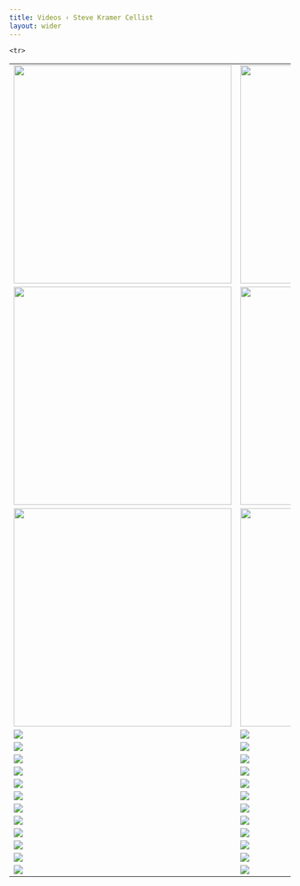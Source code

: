 ```yaml
---
title: Videos ‹ Steve Kramer Cellist
layout: wider
---
```


<!--<a href="https://www.youtube.com/embed/pqaGUVajMUo" target="_blank">
<img class="pure-img" style="margin-top:20px;width:390px;height:220px;" src="{{ site.baseurl}}/images/video_images/PreludeBach1006T.jpg">
</a>-->




<table>
  
  <tr>
    <td valign="top"><a href="https://www.youtube.com/embed/pqaGUVajMUo" target="_blank">
<img class="pure-img" style="width:390px;" src="{{site.baseurl}}/images/video_images/PreludeBach1006T.jpg">
</a></td>
    <td valign="top"><a href="https://www.youtube.com/embed/yAXNy-Jj8r0" target="_blank">
<img class="pure-img" style="width:390px;" src="{{site.baseurl}}/images/video_images/Chaconne_img.png">
</a></td>
    <td valign="top"><a href="https://www.youtube.com/embed/zc3FvvbxjEY" target="_blank">
<img class="pure-img" style="width:390px;" src="{{site.baseurl}}/images/video_images/BWV1008Sarabanda.png">
</a></td>
  </tr>
  <tr>
    <td valign="top"><a href="https://www.youtube.com/embed/-c5H_flw7tM" target="_blank">
<img class="pure-img" style="width:390px;" src="{{site.baseurl}}/images/video_images/ViolinSanatas.png">
</a></td>
    <td valign="top"><a href="https://www.youtube.com/embed/dhLBI0udTpk" target="_blank">
<img class="pure-img" style="width:390px;" src="{{site.baseurl}}/images/video_images/Passacaglia.png">
</a></td>
    <td valign="top"><a href="https://www.youtube.com/embed/LAf57ZN-X_E" target="_blank">
<img class="pure-img" style="width:390px;" src="{{site.baseurl}}/images/video_images/ViolinSanatasGigue.png">
</a></td>
  </tr>
  <tr>
    <td valign="top"><a href="https://www.youtube.com/embed/wHqMMptf0cc" target="_blank">
<img class="pure-img" style="width:390px;" src="{{site.baseurl}}/images/video_images/BWV1009Sarabande.png">
</a></td>
    <td valign="top"><a href="https://www.youtube.com/embed/KduBL_GeDFo" target="_blank">
<img class="pure-img" style="width:390px;" src="{{site.baseurl}}/images/video_images/BWV1007Prelude.png">
</a></td>
    <td valign="top"><a href="https://www.youtube.com/embed/JXN-Gl1hIpM" target="_blank">
<img class="pure-img" style="width:390px;" src="{{site.baseurl}}/images/video_images/BWV1007Sarabande.png">
</a></td>
  </tr>
<tr>     
<td valign="top"><a href="https://www.youtube.com/embed/TLEbWjNOrN4" target="_blank">
<img class="pure-img" src="{{site.baseurl}}/images/video_images/BWV1012Allemande.png">
</a></td>
    <td valign="top"><a href="https://www.youtube.com/embed/pYc8ebSXt6c" target="_blank">
<img class="pure-img" src="{{site.baseurl}}/images/video_images/BWV1012Courante.png">
</a></td>
    <td valign="top"><a href="https://www.youtube.com/embed/X_qbJanFdXE" target="_blank">
<img class="pure-img" src="{{site.baseurl}}/images/video_images/BWV1011Sarabande.png">
</a></td>
  </tr>
<tr>     
<td valign="top"><a href="https://www.youtube.com/embed/NC0gFlEVw80" target="_blank">
<img class="pure-img" src="{{site.baseurl}}/images/video_images/Libertango.png">
</a></td>
    <td valign="top"><a href="https://www.youtube.com/embed/dLkXyKqRA8U" target="_blank">
<img class="pure-img" src="{{site.baseurl}}/images/video_images/OblivionTakeA.png">
</a></td>
    <td valign="top"><a href="https://www.youtube.com/embed/e-ffhrN7XXY" target="_blank">
<img class="pure-img" src="{{site.baseurl}}/images/video_images/OblivionTakeB.png">
</a></td>
  </tr>
<tr>     
<td valign="top"><a href="https://www.youtube.com/embed/XRM9EzBNEQU" target="_blank">
<img class="pure-img" src="{{site.baseurl}}/images/video_images/ChildsPlay.png">
</a></td>
    <td valign="top"><a href="https://www.youtube.com/embed/VtjWkZT1Lxs" target="_blank">
<img class="pure-img" src="{{site.baseurl}}/images/video_images/JustBeFrank.png">
</a></td>
    <td valign="top"><a href="https://www.youtube.com/embed/U3En89lhGlw" target="_blank">
<img class="pure-img" src="{{site.baseurl}}/images/video_images/Kaleidoscope.png">
</a></td>
  </tr>  
<tr>     
<td valign="top"><a href="https://www.youtube.com/embed/4b5nX0hdUks" target="_blank">
<img class="pure-img" src="{{site.baseurl}}/images/video_images/KramerLawtonFrank.png">
</a></td>
    <td valign="top"><a href="https://www.youtube.com/embed/1WbwSUiEftA" target="_blank">
<img class="pure-img" src="{{site.baseurl}}/images/video_images/PandemicJam.png">
</a></td>
    <td valign="top"><a href="https://www.youtube.com/embed/jtKueNajxBc" target="_blank">
<img class="pure-img" src="{{site.baseurl}}/images/video_images/ExoticBirds.png">
</a></td>
  </tr> 
<tr>     
<td valign="top"><a href="https://www.youtube.com/embed/_iYkT1yTTcA" target="_blank">
<img class="pure-img" src="{{site.baseurl}}/images/video_images/JustBeFrankLiveFeed.png">
</a></td>
    <td valign="top"><a href="https://www.youtube.com/embed/h9Dzc1FvrsE" target="_blank">
<img class="pure-img" src="{{site.baseurl}}/images/video_images/PhiladelphiaMelancholia.png">
</a></td>
    <td valign="top"><a href="https://www.youtube.com/embed/JLN3Fr_8b14" target="_blank">
<img class="pure-img" src="{{site.baseurl}}/images/video_images/RachmaninoffDuo.png">
</a></td>
  </tr> 

<tr>     
<td valign="top"><a href="https://www.youtube.com/embed/K5L-chcm4a4" target="_blank">
<img class="pure-img" src="{{site.baseurl}}/images/video_images/BachCelloSuitesGermany.png">
</a></td>
    <td valign="top"><a href="https://www.youtube.com/embed/UryIqvsSyok" target="_blank">
<img class="pure-img" src="{{site.baseurl}}/images/video_images/BWV1007PreludeInterA.png">
</a></td>
    <td valign="top"><a href="https://www.youtube.com/embed/bIYeV6H74lo" target="_blank">
<img class="pure-img" src="{{site.baseurl}}/images/video_images/BWV1009Gigue.png">
</a></td>
  </tr> 
<tr>     
<td valign="top"><a href="https://www.youtube.com/embed/4d7cP4vn5BI" target="_blank">
<img class="pure-img" src="{{site.baseurl}}/images/video_images/BWV1010Sarabande.png">
</a></td>
    <td valign="top"><a href="https://www.youtube.com/embed/mxpX0RJ8pYs" target="_blank">
<img class="pure-img" src="{{site.baseurl}}/images/video_images/BWV1007Minuet.png">
</a></td>
    <td valign="top"><a href="https://www.youtube.com/embed/N9i8uRyiTQw" target="_blank">
<img class="pure-img" src="{{site.baseurl}}/images/video_images/BWV1008Allemande.png">
</a></td>
  </tr>   
<tr>     
<td valign="top"><a href="https://www.youtube.com/embed/q1s4KpbMtdg" target="_blank">
<img class="pure-img" src="{{site.baseurl}}/images/video_images/BWV1009Bouree.png">
</a></td>
    <td valign="top"><a href="https://www.youtube.com/embed/eaEpB6CwM-Y" target="_blank">
<img class="pure-img" src="{{site.baseurl}}/images/video_images/BWv1008Prelude.png">
</a></td>
    <td valign="top"><a href="https://www.youtube.com/embed/xh5spTJ-Zes" target="_blank">
<img class="pure-img" src="{{site.baseurl}}/images/video_images/BWV1007Courante.png">
</a></td>
  </tr>  
  <tr>     
<td valign="top"><a href="https://www.youtube.com/embed/pDlUyGfKHzs" target="_blank">
<img class="pure-img" src="{{site.baseurl}}/images/video_images/BWV1010Courante.png">
</a></td>
    <td valign="top"><a href="https://www.youtube.com/embed/ZgCiRQMF6-o" target="_blank">
<img class="pure-img" src="{{site.baseurl}}/images/video_images/BWV1007Allemande.png">
</a></td>
    <td valign="top"><a href="https://www.youtube.com/embed/4owMbSD45CE" target="_blank">
<img class="pure-img" src="{{site.baseurl}}/images/video_images/BWV1009Courante.png">
</a></td>
  </tr> 
  <tr>     
<td valign="top"><a href="https://www.youtube.com/embed/uWrCeE-NdlU" target="_blank">
<img class="pure-img" src="{{site.baseurl}}/images/video_images/BWV1007Gigue.png">
</a></td>
    <td valign="top"><a href="https://www.youtube.com/embed/V38JgKihTS4" target="_blank">
<img class="pure-img" src="{{site.baseurl}}/images/video_images/BillyStrayhornTakeA.png">
</a></td>
    <td valign="top"><a href="https://www.youtube.com/embed/kFOTKlICkY4" target="_blank">
<img class="pure-img" src="{{site.baseurl}}/images/video_images/Summertime.png">
</a></td>
  </tr> 
    <tr>     
<td valign="top"><a href="https://www.youtube.com/embed/QH73YN6d0Tk" target="_blank">
<img class="pure-img" src="{{site.baseurl}}/images/video_images/Jobim.png">
</a></td>
    <td valign="top"><a href="https://www.youtube.com/embed/0Ib-PQeYbjM" target="_blank">
<img class="pure-img" src="{{site.baseurl}}/images/video_images/AutumnLeaves.png">
</a></td>
    <td valign="top"><a href="https://www.youtube.com/embed/rAciSfdQNdU" target="_blank">
<img class="pure-img" src="{{site.baseurl}}/images/video_images/MusicalRoad.png">
</a></td>
  </tr> 

    <tr>     
<td valign="top"><a href="https://www.youtube.com/embed/SoundOfMusic" target="_blank">
<img class="pure-img" src="{{site.baseurl}}/images/video_images/myFavoriteThings.png">
</a></td>
    <td valign="top"><a href="https://www.youtube.com/embed/YjNxSban0Lo" target="_blank">
<img class="pure-img" src="{{site.baseurl}}/images/video_images/myFavoriteThings.png">
</a></td>
    <td valign="top"><a href="https://www.youtube.com/embed/B8a7X9Srm5w" target="_blank">
<img class="pure-img" src="{{site.baseurl}}/images/video_images/Edelwiess.png">
</a></td>
  </tr>
  
 </table>

<!--<a href="https://www.youtube.com/watch?v=yAXNy-Jj8r0" target="_blank">
<iframe src="{{ site.baseurl}}/images/video_images/Chaconne_img.png" ></iframe>
</a>-->
<!-- 


<iframe width="390" height="220" src="https://www.youtube.com/embed/Xs5GasOSbb4" title="YouTube video player" frameborder="0" allow="accelerometer; autoplay; clipboard-write; encrypted-media; gyroscope; picture-in-picture" allowfullscreen></iframe>

<iframe width="390" height="220" src="https://www.youtube.com/embed/2sp4w5F_2HY" frameborder="0" allow="accelerometer; autoplay; encrypted-media; gyroscope; picture-in-picture" allowfullscreen></iframe>

<iframe width="390" height="220" src="https://www.youtube.com/embed/L-hz97yc_jo" frameborder="0" allow="accelerometer; autoplay; encrypted-media; gyroscope; picture-in-picture" allowfullscreen></iframe> 

<iframe width="390" height="220" src="https://www.youtube.com/embed/T934MKCbFhg" frameborder="0" allow="accelerometer; autoplay; encrypted-media; gyroscope; picture-in-picture" allowfullscreen></iframe> 

<iframe width="390" height="220" src="https://www.youtube.com/embed/2LbTcH46fZQ" frameborder="0" allow="accelerometer; autoplay; encrypted-media; gyroscope; picture-in-picture" allowfullscreen></iframe> 

<iframe width="390" height="220" src="https://www.youtube.com/embed/EsgtQhydJnc" frameborder="0" allow="accelerometer; autoplay; encrypted-media; gyroscope; picture-in-picture" allowfullscreen></iframe> 

<iframe width="390" height="220" src="https://www.youtube.com/embed/Og--kzwthIY" frameborder="0" allow="accelerometer; autoplay; encrypted-media; gyroscope; picture-in-picture" allowfullscreen></iframe> 

<iframe width="390" height="220" src="https://www.youtube.com/embed/BA2mbNFuCTk" frameborder="0" allow="accelerometer; autoplay; encrypted-media; gyroscope; picture-in-picture" allowfullscreen></iframe>

<iframe width="390" height="220" src="https://www.youtube.com/embed/uHmAo_Qdfs8" frameborder="0" allow="accelerometer; autoplay; encrypted-media; gyroscope; picture-in-picture" allowfullscreen></iframe>

<iframe width="390" height="220" src="https://www.youtube.com/embed/9GnEoX5H1l0" frameborder="0" allow="accelerometer; autoplay; encrypted-media; gyroscope; picture-in-picture" allowfullscreen></iframe>

<iframe width="390" height="220" src="https://www.youtube.com/embed/rKwRMhRZ9dI" frameborder="0" allow="accelerometer; autoplay; encrypted-media; gyroscope; picture-in-picture" allowfullscreen></iframe>

<iframe width="390" height="220" src="https://www.youtube.com/embed/DUEFpFXez18" frameborder="0" allow="accelerometer; autoplay; encrypted-media; gyroscope; picture-in-picture" allowfullscreen></iframe>

<iframe width="390" height="220" src="https://www.youtube.com/embed/xI-hmS7yOZQ" frameborder="0" allow="accelerometer; autoplay; encrypted-media; gyroscope; picture-in-picture" allowfullscreen></iframe>

<iframe width="390" height="220" src="https://www.youtube.com/embed/6R4LZr87IlI" frameborder="0" allow="accelerometer; autoplay; encrypted-media; gyroscope; picture-in-picture" allowfullscreen></iframe>

<iframe width="390" height="220" src="https://www.youtube.com/embed/TW3BsQYkxH4" frameborder="0" allow="accelerometer; autoplay; encrypted-media; gyroscope; picture-in-picture" allowfullscreen></iframe>

<iframe width="390" height="220" src="https://www.youtube.com/embed/yBp8thl4c0k" frameborder="0" allow="accelerometer; autoplay; encrypted-media; gyroscope; picture-in-picture" allowfullscreen></iframe>

<iframe width="390" height="220" src="https://www.youtube.com/embed/NZnaQidNmhg" frameborder="0" allow="accelerometer; autoplay; encrypted-media; gyroscope; picture-in-picture" allowfullscreen></iframe>

<iframe width="390" height="220" src="https://www.youtube.com/embed/gYcWoCzI7yY" frameborder="0" allow="accelerometer; autoplay; encrypted-media; gyroscope; picture-in-picture" allowfullscreen></iframe> 

<iframe width="390" height="220" src="https://www.youtube.com/embed/cFD48sPk8VE" frameborder="0" allow="accelerometer; autoplay; encrypted-media; gyroscope; picture-in-picture" allowfullscreen></iframe> 

<iframe width="390" height="220" src="https://www.youtube.com/embed/X816vIOs-Ww" frameborder="0" allow="accelerometer; autoplay; encrypted-media; gyroscope; picture-in-picture" allowfullscreen></iframe> 

<iframe width="390" height="220" src="https://www.youtube.com/embed/T20RG9ET774" frameborder="0" allow="accelerometer; autoplay; encrypted-media; gyroscope; picture-in-picture" allowfullscreen></iframe> 

<iframe width="390" height="220" src="https://www.youtube.com/embed/LX6TffcAIOU" frameborder="0" allow="accelerometer; autoplay; encrypted-media; gyroscope; picture-in-picture" allowfullscreen></iframe> 

<iframe width="390" height="220" src="https://www.youtube.com/embed/_CKfFe2qMKc" frameborder="0" allow="accelerometer; autoplay; encrypted-media; gyroscope; picture-in-picture" allowfullscreen></iframe>

<iframe width="390" height="220" src="https://www.youtube.com/embed/jX-JjDPjCQ8" frameborder="0" allow="accelerometer; autoplay; encrypted-media; gyroscope; picture-in-picture" allowfullscreen></iframe> 

<iframe width="390" height="220" src="https://www.youtube.com/embed/WvUTVge7gWg" frameborder="0" allow="accelerometer; autoplay; encrypted-media; gyroscope; picture-in-picture" allowfullscreen></iframe> 

<iframe width="390" height="220" src="https://www.youtube.com/embed/kNRTJqwZQrA" frameborder="0" allow="accelerometer; autoplay; encrypted-media; gyroscope; picture-in-picture" allowfullscreen></iframe> 

<iframe width="390" height="220" src="https://www.youtube.com/embed/1mfU9ZqReYQ" frameborder="0" allow="accelerometer; autoplay; encrypted-media; gyroscope; picture-in-picture" allowfullscreen></iframe> 

<iframe width="390" height="220" src="https://www.youtube.com/embed/iiclE7isCBU" frameborder="0" allow="accelerometer; autoplay; encrypted-media; gyroscope; picture-in-picture" allowfullscreen></iframe> 

<iframe width="390" height="220" src="https://www.youtube.com/embed/4D9LE16kYAE" frameborder="0" allow="accelerometer; autoplay; encrypted-media; gyroscope; picture-in-picture" allowfullscreen></iframe> 

<iframe width="390" height="220" src="https://www.youtube.com/embed/nb-uIKCDTQU" frameborder="0" allow="accelerometer; autoplay; encrypted-media; gyroscope; picture-in-picture" allowfullscreen></iframe> 

<iframe width="390" height="220" src="https://www.youtube.com/embed/KW0CA2qnyXk" frameborder="0" allow="accelerometer; autoplay; encrypted-media; gyroscope; picture-in-picture" allowfullscreen></iframe> 

<iframe width="390" height="220" src="https://www.youtube.com/embed/wycpsNMUm58" frameborder="0" allow="accelerometer; autoplay; encrypted-media; gyroscope; picture-in-picture" allowfullscreen></iframe> 

<iframe width="390" height="220" src="https://www.youtube.com/embed/9w1wOgaus-Y" frameborder="0" allow="accelerometer; autoplay; encrypted-media; gyroscope; picture-in-picture" allowfullscreen></iframe> 

<iframe width="390" height="220" src="https://www.youtube.com/embed/u19vRP4D8ZE" frameborder="0" allow="accelerometer; autoplay; encrypted-media; gyroscope; picture-in-picture" allowfullscreen></iframe> 

<iframe width="390" height="220" src="https://www.youtube.com/embed/HEVKSFpOYbE" frameborder="0" allow="accelerometer; autoplay; encrypted-media; gyroscope; picture-in-picture" allowfullscreen></iframe> 

<iframe width="390" height="220" src="https://www.youtube.com/embed/qo57wMSqnzk" frameborder="0" allow="accelerometer; autoplay; encrypted-media; gyroscope; picture-in-picture" allowfullscreen></iframe> 

<iframe width="390" height="220" src="https://www.youtube.com/embed/NuXEGINjMkk" frameborder="0" allow="accelerometer; autoplay; encrypted-media; gyroscope; picture-in-picture" allowfullscreen></iframe> 

<iframe width="390" height="220" src="https://www.youtube.com/embed/ImsRPfkaW3w" frameborder="0" allow="accelerometer; autoplay; encrypted-media; gyroscope; picture-in-picture" allowfullscreen></iframe> 

<iframe width="390" height="220" src="https://www.youtube.com/embed/W_0StkHVv3A" frameborder="0" allow="accelerometer; autoplay; encrypted-media; gyroscope; picture-in-picture" allowfullscreen></iframe> 

<iframe width="390" height="220" src="https://www.youtube.com/embed/-L9Ml17nT3M" frameborder="0" allow="accelerometer; autoplay; encrypted-media; gyroscope; picture-in-picture" allowfullscreen></iframe> 

<iframe width="390" height="220" src="https://www.youtube.com/embed/f-r9OLKV5qE" frameborder="0" allow="accelerometer; autoplay; encrypted-media; gyroscope; picture-in-picture" allowfullscreen></iframe> 

<iframe width="390" height="220" src="https://www.youtube.com/embed/_QzBoGfGopA" frameborder="0" allow="accelerometer; autoplay; encrypted-media; gyroscope; picture-in-picture" allowfullscreen></iframe> 

<iframe width="390" height="220" src="https://www.youtube.com/embed/iaUypsNeY08" frameborder="0" allow="accelerometer; autoplay; encrypted-media; gyroscope; picture-in-picture" allowfullscreen></iframe> 

<iframe width="390" height="220" src="https://www.youtube.com/embed/_JSeHfjrcbc" frameborder="0" allow="accelerometer; autoplay; encrypted-media; gyroscope; picture-in-picture" allowfullscreen></iframe> 

<iframe width="390" height="220" src="https://www.youtube.com/embed/BHTCdG349vg" title="YouTube video player" frameborder="0" allow="accelerometer; autoplay; clipboard-write; encrypted-media; gyroscope; picture-in-picture" allowfullscreen></iframe>

<iframe width="390" height="220" src="https://www.youtube.com/embed/j4fE4nNHinI" title="YouTube video player" frameborder="0" allow="accelerometer; autoplay; clipboard-write; encrypted-media; gyroscope; picture-in-picture" allowfullscreen></iframe>

<iframe width="390" height="220" src="https://www.youtube.com/embed/VItNKY1GTHU" frameborder="0" allow="accelerometer; autoplay; encrypted-media; gyroscope; picture-in-picture" allowfullscreen></iframe>

<iframe width="390" height="220" src="https://www.youtube.com/embed/KxOnqBdgMFw" title="YouTube video player" frameborder="0" allow="accelerometer; autoplay; clipboard-write; encrypted-media; gyroscope; picture-in-picture" allowfullscreen></iframe>

<iframe width="390" height="220" src="https://www.youtube.com/embed/Mm50t-n2I3c" frameborder="0" allow="accelerometer; autoplay; encrypted-media; gyroscope; picture-in-picture" allowfullscreen></iframe> 

<iframe width="390" height="220" src="https://www.youtube.com/embed/Gc3pu0w7O8I" frameborder="0" allow="accelerometer; autoplay; encrypted-media; gyroscope; picture-in-picture" allowfullscreen></iframe> -->


